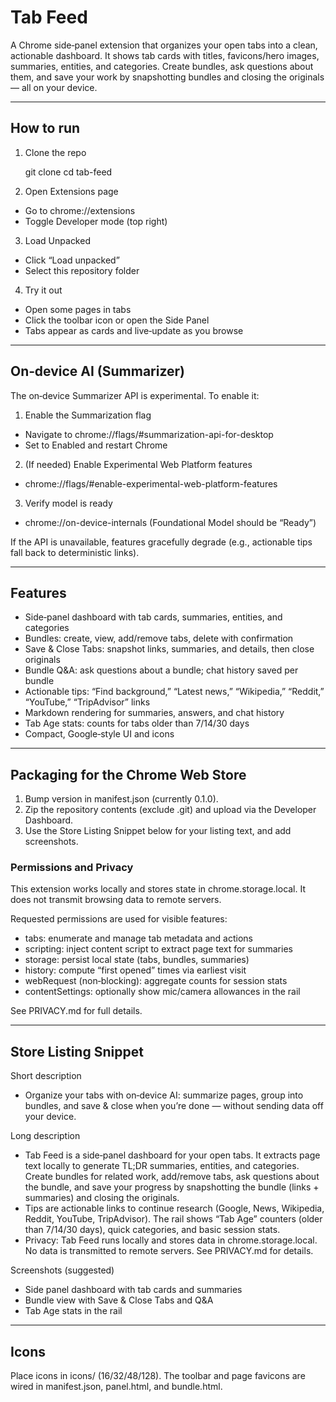 # Tab Feed

A Chrome side‑panel extension that organizes your open tabs into a clean, actionable dashboard. It shows tab cards with titles, favicons/hero images, summaries, entities, and categories. Create bundles, ask questions about them, and save your work by snapshotting bundles and closing the originals — all on your device.

---

## How to run

1. Clone the repo

   git clone <this-repo>
   cd tab-feed

2. Open Extensions page
- Go to chrome://extensions
- Toggle Developer mode (top right)

3. Load Unpacked
- Click “Load unpacked”
- Select this repository folder

4. Try it out
- Open some pages in tabs
- Click the toolbar icon or open the Side Panel
- Tabs appear as cards and live‑update as you browse

---

## On‑device AI (Summarizer)
The on‑device Summarizer API is experimental. To enable it:

1) Enable the Summarization flag
- Navigate to chrome://flags/#summarization-api-for-desktop
- Set to Enabled and restart Chrome

2) (If needed) Enable Experimental Web Platform features
- chrome://flags/#enable-experimental-web-platform-features

3) Verify model is ready
- chrome://on-device-internals (Foundational Model should be “Ready”)

If the API is unavailable, features gracefully degrade (e.g., actionable tips fall back to deterministic links).

---

## Features
- Side‑panel dashboard with tab cards, summaries, entities, and categories
- Bundles: create, view, add/remove tabs, delete with confirmation
- Save & Close Tabs: snapshot links, summaries, and details, then close originals
- Bundle Q&A: ask questions about a bundle; chat history saved per bundle
- Actionable tips: “Find background,” “Latest news,” “Wikipedia,” “Reddit,” “YouTube,” “TripAdvisor” links
- Markdown rendering for summaries, answers, and chat history
- Tab Age stats: counts for tabs older than 7/14/30 days
- Compact, Google‑style UI and icons

---

## Packaging for the Chrome Web Store
1) Bump version in manifest.json (currently 0.1.0).
2) Zip the repository contents (exclude .git) and upload via the Developer Dashboard.
3) Use the Store Listing Snippet below for your listing text, and add screenshots.

### Permissions and Privacy
This extension works locally and stores state in chrome.storage.local. It does not transmit browsing data to remote servers.

Requested permissions are used for visible features:
- tabs: enumerate and manage tab metadata and actions
- scripting: inject content script to extract page text for summaries
- storage: persist local state (tabs, bundles, summaries)
- history: compute “first opened” times via earliest visit
- webRequest (non‑blocking): aggregate counts for session stats
- contentSettings: optionally show mic/camera allowances in the rail

See PRIVACY.md for full details.

---

## Store Listing Snippet

Short description
- Organize your tabs with on‑device AI: summarize pages, group into bundles, and save & close when you’re done — without sending data off your device.

Long description
- Tab Feed is a side‑panel dashboard for your open tabs. It extracts page text locally to generate TL;DR summaries, entities, and categories. Create bundles for related work, add/remove tabs, ask questions about the bundle, and save your progress by snapshotting the bundle (links + summaries) and closing the originals.
- Tips are actionable links to continue research (Google, News, Wikipedia, Reddit, YouTube, TripAdvisor). The rail shows “Tab Age” counters (older than 7/14/30 days), quick categories, and basic session stats.
- Privacy: Tab Feed runs locally and stores data in chrome.storage.local. No data is transmitted to remote servers. See PRIVACY.md for details.

Screenshots (suggested)
- Side panel dashboard with tab cards and summaries
- Bundle view with Save & Close Tabs and Q&A
- Tab Age stats in the rail

---

## Icons
Place icons in icons/ (16/32/48/128). The toolbar and page favicons are wired in manifest.json, panel.html, and bundle.html.

